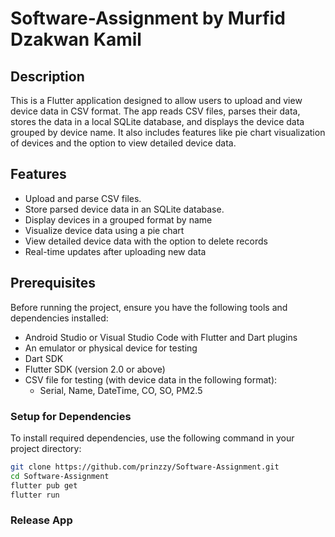 # Software-Assignment by Murfid Dzakwan Kamil

## Description

This is a Flutter application designed to allow users to upload and view device data in CSV format. The app reads CSV files, parses their data, stores the data in a local SQLite database, and displays the device data grouped by device name. It also includes features like pie chart visualization of devices and the option to view detailed device data.

## Features

- Upload and parse CSV files.
- Store parsed device data in an SQLite database.
- Display devices in a grouped format by name
- Visualize device data using a pie chart
- View detailed device data with the option to delete records
- Real-time updates after uploading new data

## Prerequisites

Before running the project, ensure you have the following tools and dependencies installed:

- Android Studio or Visual Studio Code with Flutter and Dart plugins
- An emulator or physical device for testing
- Dart SDK
- Flutter SDK (version 2.0 or above)
- CSV file for testing (with device data in the following format):
  - Serial, Name, DateTime, CO, SO, PM2.5

### Setup for Dependencies

To install required dependencies, use the following command in your project directory:

```bash
git clone https://github.com/prinzzy/Software-Assignment.git
cd Software-Assignment
flutter pub get
flutter run
```

### Release App
